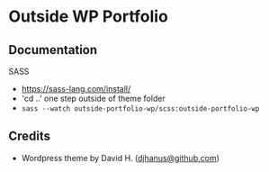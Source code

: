 # Outside WP Portfolio

## Documentation

SASS
- https://sass-lang.com/install/
- 'cd ..' one step outside of theme folder
- `sass --watch outside-portfolio-wp/scss:outside-portfolio-wp`


## Credits

- Wordpress theme by David H. (djhanus@github.com)
